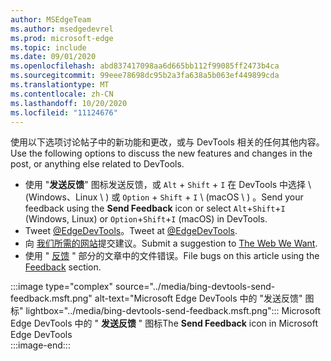 ```yaml
---
author: MSEdgeTeam
ms.author: msedgedevrel
ms.prod: microsoft-edge
ms.topic: include
ms.date: 09/01/2020
ms.openlocfilehash: abd837417098aa6d665bb112f99085ff2473b4ca
ms.sourcegitcommit: 99eee78698dc95b2a3fa638a5b063ef449899cda
ms.translationtype: MT
ms.contentlocale: zh-CN
ms.lasthandoff: 10/20/2020
ms.locfileid: "11124676"
---
```

<span data-ttu-id="67ff7-101">使用以下选项讨论帖子中的新功能和更改，或与 DevTools 相关的任何其他内容。</span><span class="sxs-lookup"><span data-stu-id="67ff7-101">Use the following options to discuss the new features and changes in the post, or anything else related to DevTools.</span></span>  

*   <span data-ttu-id="67ff7-102">使用 "**发送反馈**" 图标发送反馈，或 `Alt` + `Shift` + `I` 在 DevTools 中选择 \ (Windows、Linux \ ) 或 `Option` + `Shift` + `I` \ (macOS \ ) 。</span><span class="sxs-lookup"><span data-stu-id="67ff7-102">Send your feedback using the **Send Feedback** icon or select `Alt`+`Shift`+`I` \(Windows, Linux\) or `Option`+`Shift`+`I` \(macOS\) in DevTools.</span></span>  
*   <span data-ttu-id="67ff7-103">Tweet [@EdgeDevTools][PostTweetEdgeDevTools]。</span><span class="sxs-lookup"><span data-stu-id="67ff7-103">Tweet at [@EdgeDevTools][PostTweetEdgeDevTools].</span></span>  
*   <span data-ttu-id="67ff7-104">向 [我们所需的网站][TheWebWeWant]提交建议。</span><span class="sxs-lookup"><span data-stu-id="67ff7-104">Submit a suggestion to [The Web We Want][TheWebWeWant].</span></span>  
*   <span data-ttu-id="67ff7-105">使用 " [反馈](#feedback) " 部分的文章中的文件错误。</span><span class="sxs-lookup"><span data-stu-id="67ff7-105">File bugs on this article using the [Feedback](#feedback) section.</span></span>  

:::image type="complex" source="../media/bing-devtools-send-feedback.msft.png" alt-text="Microsoft Edge DevTools 中的 &quot;发送反馈&quot; 图标" lightbox="../media/bing-devtools-send-feedback.msft.png":::
   <span data-ttu-id="67ff7-107">Microsoft Edge DevTools 中的 " **发送反馈** " 图标</span><span class="sxs-lookup"><span data-stu-id="67ff7-107">The **Send Feedback** icon in Microsoft Edge DevTools</span></span>  
:::image-end:::  

<!-- links -->  

[PostTweetEdgeDevTools]: https://twitter.com/intent/tweet?text=@EdgeDevTools "@EdgeDevTools | 发布推文"  

[EdgeDevToolsTwitterAccount]: https://twitter.com/EdgeDevTools "@EdgeDevTools Twitter 帐户"  

[GitHubMicrosoftDocsEdgeDeveloperNewIssue]: https://github.com/MicrosoftDocs/edge-developer/issues/new?title=[DevTools%20Docs%20Feedback] "新问题-MicrosoftDocs/edge-开发人员-GitHub"  

[TheWebWeWant]: https://webwewant.fyi "我们想要的网络"  

